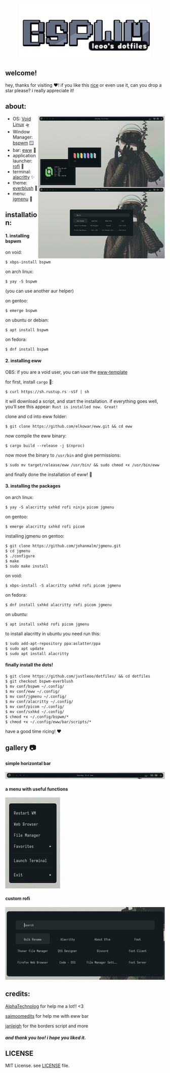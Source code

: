 <h1 align="center">
    <img src="assets/dots.png" alt="banner">
</h1>

## welcome!

hey, thanks for visiting :heart:! if you like this [rice](https://thatnixguy.github.io/posts/ricing/) or even use it, can you drop a star please? i really appreciate it!

## about:

<img src="assets/rice1.png" alt="rice" align="right" width="400px">
<img src="assets/rice2.png" alt="rice" align="right" width="400px">

- OS: [Void Linux](https://voidlinux.org) 🛸
- Window Manager: [bspwm](https://github.com/baskerville/bspwm) 🪟
- bar: [eww](https://github.com/elkowar/eww) 🍄
- application launcher: [rofi](https://github.com/davatorium/rofi) 🚀
- terminal: [alacritty](https://github.com/alacritty/alacritty/) ✨
- theme: [everblush](https://github.com/everblush/) 🦋
- menu: [jgmenu](https://jgmenu.github.io/) 🌌

## installation:

#### 1. installing bspwm

on void:

```sh-session
$ xbps-install bspwm
```

on arch linux:

```sh-session
$ yay -S bspwm
```
(you can use another aur helper)

on gentoo:

```sh-session
$ emerge bspwm
```

on ubuntu or debian:

```sh-session
$ apt install bspwm
```

on fedora:

```sh-session
$ dnf install bspwm
```

#### 2. installing eww 

OBS: if you are a void user, you can use the [eww-template](https://github.com/monke0192/eww-template)

for first, install `cargo` 🦀:

```sh-session
$ curl https://sh.rustup.rs -sSf | sh
```

it will download a script, and start the installation. if everything goes well, you’ll see this appear: `Rust is installed now. Great!`

clone and cd into eww folder:

```sh-session
$ git clone https://github.com/elkowar/eww.git && cd eww
```

now compile the eww binary: 

```sh-session
$ cargo build --release -j $(nproc)
```

now move the binary to `/usr/bin` and give permissions:

```sh-session
$ sudo mv target/release/eww /usr/bin/ && sudo chmod +x /usr/bin/eww
```

and finally done the installation of eww! 🌌 

#### 3. installing the packages

on arch linux:

```sh-session
$ yay -S alacritty sxhkd rofi ninja picom jgmenu
```

on gentoo:

```sh-session
$ emerge alacritty sxhkd rofi picom
```
installing jgmenu on gentoo:

```sh-session
$ git clone https://github.com/johanmalm/jgmenu.git
$ cd jgmenu
$ ./configure
$ make
$ sudo make install
```

on void:

```sh-session
$ xbps-install -S alacritty sxhkd rofi picom jgmenu
```

on fedora: 

```sh-session
$ dnf install sxhkd alacritty rofi picom jgmenu
```

on ubuntu:

```sh-session
$ apt install sxhkd rofi picom jgmenu
```

to install alacritty in ubuntu you need run this:

```sh-session
$ sudo add-apt-repository ppa:aslatter/ppa
$ sudo apt update
$ sudo apt install alacritty
```

#### finally install the dots!

```sh-session
$ git clone https://github.com/justleoo/dotfiles/ && cd dotfiles
$ git checkout bspwm-everblush
$ mv conf/bspwm ~/.config/
$ mv conf/eww ~/.config/
$ mv conf/jgmenu ~/.config/
$ mv conf/alacritty ~/.config/
$ mv conf/picom ~/.config/
$ mv conf/sxhkd ~/.config/
$ chmod +x ~/.config/bspwm/*
$ chmod +x ~/.config/eww/bar/scripts/*
```

have a good time ricing! :heart:

## gallery 📷

#### simple horizontal bar

<img src="assets/bar.png">

#### a menu with useful functions

<img src="assets/menu.png">

#### custom rofi 

<img src="assets/rofi.png">

## credits:

[AlphaTechnolog](https://github.com/alphatechnolog) for help me a lot!! <3

[saimoomedits](https://github.com/saimoomedits/dotfiles) for help me with eww bar

[janleigh](https://github.com/janleigh) for the borders script and more

##### and thank you too! i hope you liked it.

## LICENSE

MIT License. see [LICENSE](https://github.com/justleoo/dotfiles/blob/bspwm-everblush/LICENSE) file.
